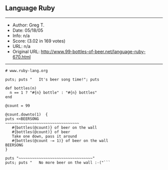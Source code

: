 
## Language Ruby ##
---
- Author: Greg T.
- Date: 05/18/05
- Info: n/a
- Score:  (3.02 in 169 votes)
- URL: n/a
- Original URL: http://www.99-bottles-of-beer.net/language-ruby-670.html
---

```# There's more than one 'nice' way to do it ;-)
# www.ruby-lang.org

puts; puts "   It's beer song time!"; puts
 
def bottles(n)
  n == 1 ? "#{n} bottle" : "#{n} bottles"
end
 
@count = 99

@count.downto(1)  {
puts <<BEERSONG
~~~~~~~~~~~~~~~~~~~~~~~~~~~~~~~~~
   #{bottles(@count)} of beer on the wall
   #{bottles(@count)} of beer
   Take one down, pass it around
   #{bottles(@count -= 1)} of beer on the wall
BEERSONG
}
 
puts "~~~~~~~~~~~~~~~~~~~~~~~~~~~~~~~~~"
puts; puts "   No more beer on the wall :-("```